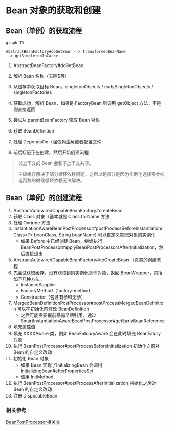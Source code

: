 # Bean 对象的获取和创建

## Bean（单例）的获取流程

```mermaid
graph TD

AbstractBeanFactory#doGetBean --> transformedBeanName
--> getSingletonInCache 

```





1. AbstractBeanFactory#doGetBean

2. 解析 Bean 名称（去除$等）

3. 从缓存中获取目标 Bean，singletonObjects / earlySingletonObjects / singletonFactories

4. 获取成功，解析 Bean，如果是 FactoryBean 则调用 getObject 方法，不是则直接返回

5. 尝试从 parentBeanFactory 获取 Bean 对象

6. 获取 BeanDefinition

7. 处理 DependsOn（强依赖注解或者配置文件

8. 前后标记正在创建，然后开始创建流程

> 父上下文的 Bean 会和子上下文共享。
>
> 三级缓存解决了部分循环依赖问题，之所以是部分是因为实例化选择带参构造函数的时候循环依赖无法解决。





## Bean（单例）的创建流程

1. AbstractAutowiredCapableBeanFactory#createBean
2. 获取 Class 对象（基本就是 Class.forName 方法
3. 处理 Ovriride 方法
4. InstantiationAwareBeanPostProcessor#postProcessBeforeInstantiation(Class<?> beanClass, String beanName) 可以自定义实现对象的实例化
   - 如果 Before 中已经创建 Bean，继续执行 BeanPostProcessor#applyBeanPostProcessorsAfterInitialization，然后直接退出
5. AbstractAutowiredCapableBeanFactory#doCreateBean （真实的创建流程
6. 先尝试获取缓存，没有获取到则实例化具体对象，返回 BeanWrapper，包括如下几种方法：
   - InstanceSupplier
   - FactoryMethod（factory-method
   - Constructor（包含有参和无参）
7. MergedBeanDefinitionPostProcessor#postProcessMergedBeanDefinition 可以在初始化前修改 BeanDefinition
   - 之后可能需要提前暴露早期引用，通过 SmartInstantiationAwareBeanPostProcessor#getEarlyBeanReference
8. 填充属性值
9. 填充 XXXXAware 类，例如 BeanFatcoryAware 会在此时填充 BeanFatory 对象
10. 执行 BeanPostProcessor#postProcessBeforeInitialization 初始化之前对 Bean 的自定义改动
11. 初始化 Bean 对象
    - 如果 Bean 实现了InitializingBean 会调用 InitializingBean#afterPropertiesSet
    - 调用 InitMethod 
12. 执行 BeanPostProcessor#postProcessAfterInitialization 初始化之后对 Bean 的自定义改动
13. 注册 DisposableBean



### 相关参考

[BeanPostProcessor相关类](beanpostprocessor/BeanPostProcessor类族概述.md)